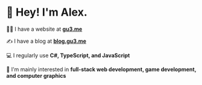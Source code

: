 # 👋 Hey! I'm Alex.

👨‍💻 I have a website at <b><a href="https://gu3.me/">gu3.me</a></b>

✍️ I have a blog at <b><a href="https://blog.gu3.me/">blog.gu3.me</a></b>

💻 I regularly use <b>C#, TypeScript, and JavaScript</b>

🤔 I'm mainly interested in <b>full-stack web development, game development, and computer graphics</b>
